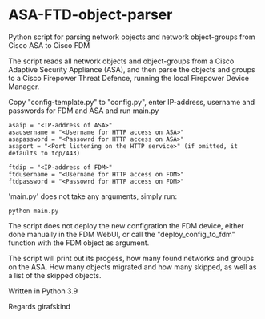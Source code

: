 # ASA-FTD-object-parser
Python script for parsing network objects and network object-groups from Cisco ASA to Cisco FDM

The script reads all network objects and object-groups from a Cisco Adaptive Security Appliance (ASA), and then parse the objects and groups to a Cisco Firepower Threat Defence, running the local Firepower Device Manager.

Copy "config-template.py" to "config.py", enter IP-address, username and passwords for FDM and ASA and run main.py

    asaip = "<IP-address of ASA>"
    asausername = "<Username for HTTP access on ASA>"
    asapassword = "<Passowrd for HTTP access on ASA>"
    asaport = "<Port listening on the HTTP service>" (if omitted, it defaults to tcp/443)

    ftdip = "<IP-address of FDM>"
    ftdusername = "<Username for HTTP access on FDM>"
    ftdpassword = "<Passowrd for HTTP access on FDM>"


'main.py' does not take any arguments, simply run:

    python main.py

The script does not deploy the new configration the FDM device, either done manually in the FDM WebUI, or call the "deploy_config_to_fdm" function with the FDM object as argument. 

The script will print out its progess, how many found networks and groups on the ASA. 
How many objects migrated and how many skipped, as well as a list of the skipped objects.


Written in Python 3.9

Regards girafskind
